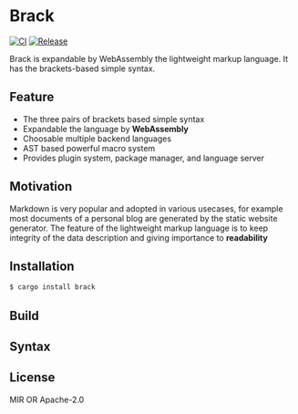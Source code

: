 # Brack
[![CI](https://github.com/brack-lang/brack/actions/workflows/ci.yml/badge.svg)](https://github.com/brack-lang/brack/actions/workflows/ci.yml)
[![Release](https://img.shields.io/badge/Release-a0_0_1)](https://github.com/user/repository)


Brack is expandable by WebAssembly the lightweight markup language.
It has the brackets-based simple syntax.

## Feature
- The three pairs of brackets based simple syntax
- Expandable the language by **WebAssembly**
- Choosable multiple backend languages
- AST based powerful macro system
- Provides plugin system, package manager, and language server

## Motivation
Markdown is very popular and adopted in various usecases, for example most documents of a personal blog are generated by the static website generator.
The feature of the lightweight markup language is to keep integrity of the data description and giving importance to **readability** 

## Installation

```sh
$ cargo install brack
```

## Build

## Syntax

## License
MIR OR Apache-2.0
